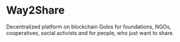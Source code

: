 # Way2Share
Decentralized platform on blockchain Golos for foundations, NGOs, cooperatives, social activists and for people, who just want to share.

